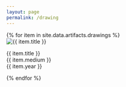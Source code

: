 ```yaml
---
layout: page
permalink: /drawing
---
```

<p>
<div class="slides">
{% for item in site.data.artifacts.drawings %}
    <div id="{{ item.title | uri_escape }}" class="slide">
        <img loading="lazy" src="{{ item.url | relative_url }}" alt="{{ item.title }}" />
        <p class="image-title">
          {{ item.title }}<br/>{{ item.medium }}<br/>{{ item.year }}
        </p>
    </div>
{% endfor %}
</div>
</p>
